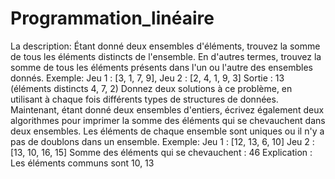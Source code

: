 # Programmation_linéaire
La description: 
Étant donné deux ensembles d'éléments, trouvez la somme de tous les éléments distincts de l'ensemble. En d'autres termes, trouvez la somme de tous les éléments présents dans l'un ou l'autre des ensembles donnés. Exemple: Jeu 1 : [3, 1, 7, 9], Jeu 2 : [2, 4, 1, 9, 3] Sortie : 13 (éléments distincts 4, 7, 2) Donnez deux solutions à ce problème, en utilisant à chaque fois différents types de structures de données. Maintenant, étant donné deux ensembles d'entiers, écrivez également deux algorithmes pour imprimer la somme des éléments qui se chevauchent dans deux ensembles. Les éléments de chaque ensemble sont uniques ou il n'y a pas de doublons dans un ensemble. Exemple:   Jeu 1 : [12, 13, 6, 10] Jeu 2 : [13, 10, 16, 15] Somme des éléments qui se chevauchent : 46 Explication : Les éléments communs sont 10, 13
